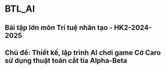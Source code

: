 # BTL_AI
## Bài tập lớn môn Trí tuệ nhân tạo - HK2-2024-2025
## Chủ đề: Thiết kế, lập trình AI chơi game Cờ Caro sử dụng thuật toán cắt tỉa Alpha-Beta
